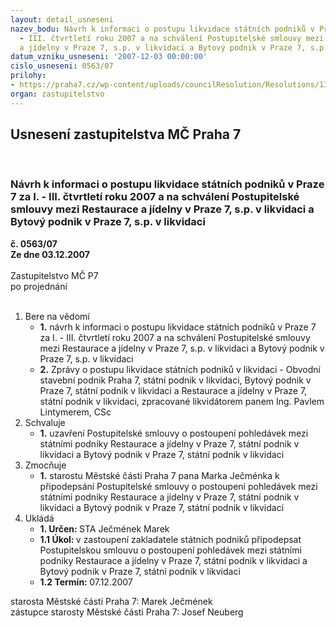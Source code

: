 ```yaml
---
layout: detail_usneseni
nazev_bodu: Návrh k informaci o postupu likvidace státních podniků v Praze 7 za I.
  - III. čtvrtletí roku 2007 a na schválení Postupitelské smlouvy mezi Restaurace
  a jídelny v Praze 7, s.p. v likvidaci a Bytový podnik v Praze 7, s.p. v likvidaci
datum_vzniku_usneseni: '2007-12-03 00:00:00'
cislo_usneseni: 0563/07
prilohy:
- https://praha7.cz/wp-content/uploads/councilResolution/Resolutions/13788/7-07-1432r.doc
organ: zastupitelstvo
---
```

<div id="ucUsn_pList" class="usn">
	<span><h2>Usnesení zastupitelstva MČ Praha 7 </h2>
<br></span><div class="standBody">
<span><h3>Návrh k informaci o postupu likvidace státních podniků v Praze 7 za I. - III. čtvrtletí roku 2007 a na schválení Postupitelské smlouvy mezi Restaurace a jídelny v Praze 7, s.p. v likvidaci a Bytový podnik v Praze 7, s.p. v likvidaci</h3></span><div class="center">
		<strong>č. 0563/07</strong><br>
	</div>
<div class="center">
		<strong>Ze dne 03.12.2007</strong><br><br>
	</div>Zastupitelstvo MČ P7<br> po projednání<br><br><ol>
<li>Bere na vědomí<ul>
<li>
<strong>1.</strong> návrh k informaci o postupu likvidace státních podniků v Praze 7 za I. - III. čtvrtletí roku 2007 a na schválení Postupitelské smlouvy mezi Restaurace a jídelny v Praze 7, s.p. v likvidaci a Bytový podnik v Praze 7, s.p. v likvidaci</li>
<li>
<strong>2.</strong> Zprávy o postupu likvidace státních podniků v likvidaci - Obvodní stavební podnik Praha 7, státní podnik v likvidaci, Bytový podnik v Praze 7, státní podnik v likvidaci a Restaurace a jídelny v Praze 7, státní podnik v likvidaci, zpracované likvidátorem panem Ing. Pavlem Lintymerem, CSc</li>
</ul>
</li>
<li>Schvaluje<ul><li>
<strong>1.</strong> uzavření Postupitelské smlouvy o postoupení pohledávek mezi státními podniky Restaurace a jídelny v Praze 7, státní podnik v likvidaci a Bytový podnik v Praze 7, státní podnik v likvidaci</li></ul>
</li>
<li>Zmocňuje<ul><li>
<strong>1.</strong> starostu Městské části Praha 7 pana Marka Ječménka k připodepsání  Postupitelské smlouvy o postoupení pohledávek mezi státními podniky Restaurace a jídelny v Praze 7, státní podnik v likvidaci a Bytový podnik v Praze 7, státní podnik v likvidaci</li></ul>
</li>
<li>Ukládá<ul>
<li>
<strong>1. Určen: </strong>STA Ječmének Marek</li>
<li>
<strong>1.1 Úkol: </strong>v zastoupení zakladatele státních podniků  připodepsat  Postupitelskou smlouvu o postoupení pohledávek mezi státními podniky Restaurace a jídelny v Praze 7, státní podnik v likvidaci a Bytový podnik v Praze 7, státní podnik v likvidaci</li>
<li>
<strong>1.2 Termín: </strong>07.12.2007</li>
</ul>
</li>
</ol>starosta Městské části Praha 7: Marek Ječmének<br>zástupce starosty Městské části Praha 7: Josef Neuberg
</div>
</div>